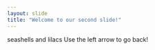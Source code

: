 ```yaml
---
layout: slide
title: "Welcome to our second slide!"
---
```

seashells and lilacs
Use the left arrow to go back!

